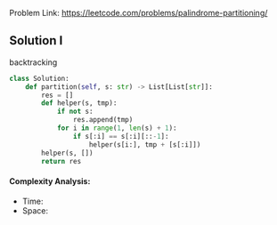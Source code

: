 Problem Link: https://leetcode.com/problems/palindrome-partitioning/



## Solution I
backtracking

```python
class Solution:
    def partition(self, s: str) -> List[List[str]]:
        res = []
        def helper(s, tmp):
            if not s:
                res.append(tmp)
            for i in range(1, len(s) + 1):
                if s[:i] == s[:i][::-1]:
                    helper(s[i:], tmp + [s[:i]])
        helper(s, [])
        return res
```

#### Complexity Analysis:
- Time: 
- Space: 